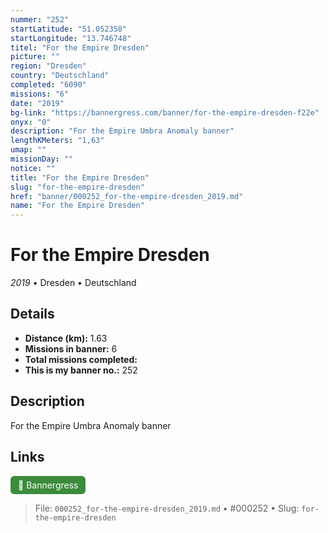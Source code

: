 ```yaml
---
nummer: "252"
startLatitude: "51.052358"
startLongitude: "13.746748"
titel: "For the Empire Dresden"
picture: ""
region: "Dresden"
country: "Deutschland"
completed: "6090"
missions: "6"
date: "2019"
bg-link: "https://bannergress.com/banner/for-the-empire-dresden-f22e"
onyx: "0"
description: "For the Empire Umbra Anomaly banner"
lengthKMeters: "1,63"
umap: ""
missionDay: ""
notice: ""
title: "For the Empire Dresden"
slug: "for-the-empire-dresden"
href: "banner/000252_for-the-empire-dresden_2019.md"
name: "For the Empire Dresden"
---
```

# For the Empire Dresden

*2019* • Dresden • Deutschland





## Details
- **Distance (km):** 1.63
- **Missions in banner:** 6
- **Total missions completed:** 
- **This is my banner no.:** 252



## Description
For the Empire Umbra Anomaly banner



## Links
<a href="https://bannergress.com/banner/for-the-empire-dresden-f22e" target="_blank" style="display:inline-block;margin-right:8px;padding:6px 12px;background:#3c8b3c;color:#fff;text-decoration:none;border-radius:6px;">🔗 Bannergress</a>



> File: `000252_for-the-empire-dresden_2019.md` • #000252 • Slug: `for-the-empire-dresden`
